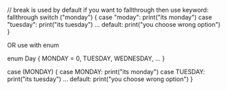 
// break is used by default if you want to fallthrough then use keyword: fallthrough
switch ("monday") {
    case "moday":
        print("its monday")
    case "tuesday":
        print("its tuesday")
    ...
    default:
        print("you choose wrong option")
}

OR use with enum

enum Day {
    MONDAY = 0,
    TUESDAY,
    WEDNESDAY,
    ...
}

case (MONDAY) {
    case MONDAY:
        print("its monday")
    case TUESDAY:
        print("its tuesday")
    ...
    default:
        print("you choose wrong option")
}